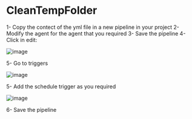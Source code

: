 # CleanTempFolder

1- Copy the contect of the yml file in a new pipeline in your project
2- Modify the agent for the agent that you required
3- Save the pipeline
4- Click in edit:

![image](https://github.com/JeaustinRdz/CleanTempFolder/assets/163601125/3e3f47db-fcca-4bd0-a0be-3eba7384baab)

5- Go to triggers

![image](https://github.com/JeaustinRdz/CleanTempFolder/assets/163601125/95847ff6-03ff-458e-8ac9-bed75a011114)

5- Add the schedule trigger as you required 

![image](https://github.com/JeaustinRdz/CleanTempFolder/assets/163601125/63e09615-181c-4e11-893a-f0cfff03ab00)

6- Save the pipeline 


